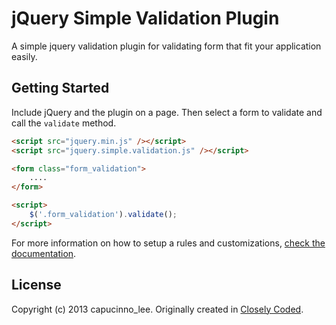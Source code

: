 jQuery Simple Validation Plugin
================================

A simple jquery validation plugin for validating form that fit your application easily.

## Getting Started

Include jQuery and the plugin on a page. Then select a form to validate and call the `validate` method.

```html
<script src="jquery.min.js" /></script>
<script src="jquery.simple.validation.js" /></script>

<form class="form_validation">
    ....
</form>

<script>
	$('.form_validation').validate();
</script>
```

For more information on how to setup a rules and customizations, [check the documentation](http://capucinno-lee.site44.com/jquery-simple-validation/).

## License
Copyright (c) 2013 capucinno_lee.
Originally created in [Closely Coded](http://www.closelycoded.com/).
